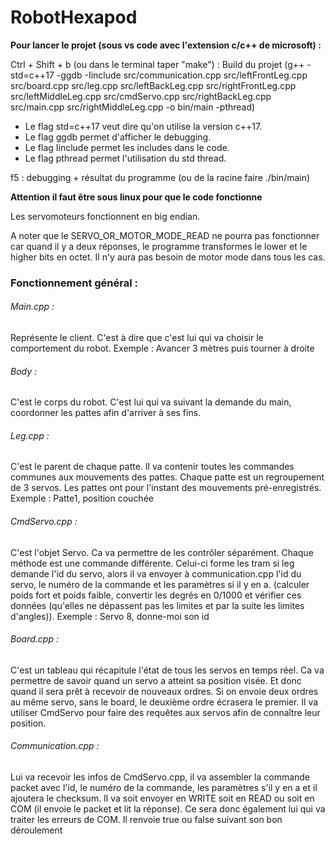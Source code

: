 # RobotHexapod


**Pour lancer le projet (sous vs code avec l'extension c/c++ de microsoft) :**

Ctrl + Shift + b (ou dans le terminal taper "make") : Build du projet
(g++ -std=c++17 -ggdb -Iinclude src/communication.cpp src/leftFrontLeg.cpp src/board.cpp src/leg.cpp src/leftBackLeg.cpp src/rightFrontLeg.cpp src/leftMiddleLeg.cpp src/cmdServo.cpp src/rightBackLeg.cpp src/main.cpp src/rightMiddleLeg.cpp -o bin/main  -pthread)
- Le flag std=c++17 veut dire qu'on utilise la version c++17. 
- Le flag ggdb permet d'afficher le debugging.
- Le flag Iinclude permet les includes dans le code.
- Le flag pthread permet l'utilisation du std thread.


f5 : debugging + résultat du programme
(ou de la racine faire ./bin/main)

**Attention il faut être sous linux pour que le code fonctionne**

Les servomoteurs fonctionnent en big endian.

A noter que le SERVO_OR_MOTOR_MODE_READ ne pourra pas fonctionner car quand il y a deux réponses, le programme transformes le lower et le higher bits en octet. 
Il n'y aura pas besoin de motor mode dans tous les cas.

### Fonctionnement général : 

###### Main.cpp : 

Représente le client. C'est à dire que c'est lui qui va choisir le comportement du robot.
Exemple : Avancer 3 mètres puis tourner à droite

###### Body :

C'est le corps du robot. C'est lui qui va suivant la demande du main, coordonner les pattes afin d'arriver à ses fins.

###### Leg.cpp : 

C'est le parent de chaque patte. Il va contenir toutes les commandes communes aux mouvements des pattes.
Chaque patte est un regroupement de 3 servos. Les pattes ont pour l'instant des mouvements pré-enregistrés.
Exemple : Patte1, position couchée

###### CmdServo.cpp :

C'est l'objet Servo. Ca va permettre de les contrôler séparément. Chaque méthode est une commande différente.
Celui-ci forme les tram si leg demande l'id du servo, alors il va envoyer à communication.cpp l'id du servo, 
le numéro de la commande et les paramètres si il y en a.
(calculer poids fort et poids faible, convertir les degrés en 0/1000 et vérifier ces données (qu'elles ne dépassent pas les limites et par la suite les 
limites d'angles)).
Exemple : Servo 8, donne-moi son id

###### Board.cpp :

C'est un tableau qui récapitule l'état de tous les servos en temps réel.
Ca va permettre de savoir quand un servo a atteint sa position visée. Et donc quand il sera prêt à recevoir de nouveaux ordres.
Si on envoie deux ordres au même servo, sans le board, le deuxième ordre écrasera le premier.
Il va utiliser CmdServo pour faire des requêtes aux servos afin de connaître leur position.

###### Communication.cpp :

Lui va recevoir les infos de CmdServo.cpp, il va assembler la commande packet avec l'id, le numéro de la commande, les paramètres s'il y en a et il ajoutera le checksum.
Il va soit envoyer en WRITE soit en READ ou soit en COM (il envoie le packet et lit la réponse).
Ce sera donc également lui qui va traiter les erreurs de COM.
Il renvoie true ou false suivant son bon déroulement
